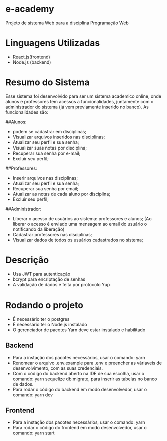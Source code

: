 # e-academy
Projeto de sistema Web para a disciplina Programação Web

# Linguagens Utilizadas
* React.js(frontend)
* Node.js (backend)

# Resumo do Sistema
Esse sistema foi desenvolvido para ser um sistema academico online, onde alunos e professores tem acessos a funcionalidades, juntamente com o administrador do sistema (já vem previamente inserido no banco).
As funcionalidades são:

##Alunos:
* podem se cadastrar em disciplinas;
* Visualizar arquivos inseridos nas disciplinas;
* Atualizar seu perfil e sua senha;
* Visualizar suas notas por disciplina;
* Recuperar sua senha por e-mail;
* Excluir seu perfil;

##Professores:
* Inserir arquivos nas disciplinas;
* Atualizar seu perfil e sua senha;
* Recuperar sua senha por email;
* Atualizar as notas de cada aluno por disciplina;
* Excluir seu perfil;

##Administrador:
* Liberar o acesso de usuários ao sistema: professores e alunos; (Ao liberar o acesso é enviado uma mensagem ao email do usuário o notificando da liberação)
* Cadastrar professores nas disciplinas;
* Visualizar dados de todos os usuários cadastrados no sistema;

# Descrição
* Usa JWT para autenticação
* bcrypt para encriptação de senhas
* A validação de dados é feita por protocolo Yup

# Rodando o projeto
* É necessário ter o postgres
* É necessário ter o Node.js instalado
* O gerenciador de pacotes Yarn deve estar instalado e habilitado
## Backend
* Para a instação dos pacotes necessários, usar o comando: yarn
* Renomear o arquivo .env.example para .env e preencher as váriaveis de desenvolvimento, com as suas credenciais.
* Com o código do backend aberto na IDE de sua escolha, usar o comando: yarn sequelize db:migrate, para inserir as tabelas no banco de dados.
* Para rodar o código do backend em modo desenvolvedor, usar o comando: yarn dev 
## Frontend
* Para a instação dos pacotes necessários, usar o comando: yarn
* Para rodar o código do frontend em modo desenvolvedor, usar o comando: yarn start
